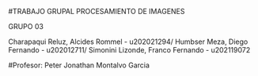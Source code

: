 #TRABAJO GRUPAL PROCESAMIENTO DE IMAGENES

GRUPO 03

Charapaqui Reluz, Alcides Rommel  - u202021294/ 
Humbser Meza, Diego Fernando - u202012711/ 
Simonini Lizonde, Franco Fernando - u202119072 

#Profesor:
 Peter Jonathan Montalvo Garcia
